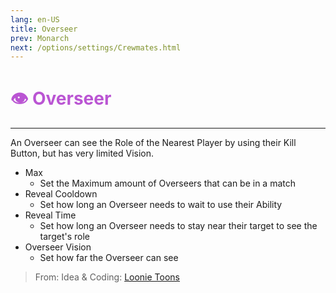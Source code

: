 ```yaml
---
lang: en-US
title: Overseer
prev: Monarch
next: /options/settings/Crewmates.html
---
```


# <font color="#ba55d3">👁️ <b>Overseer</b></font> <Badge text="Power" type="tip" vertical="middle"/>
---

An Overseer can see the Role of the Nearest Player by using their Kill Button, but has very limited Vision.
* Max
  * Set the Maximum amount of Overseers that can be in a match
* Reveal Cooldown
  * Set how long an Overseer needs to wait to use their Ability
* Reveal Time
  * Set how long an Overseer needs to stay near their target to see the target's role
* Overseer Vision
  * Set how far the Overseer can see

> From: Idea & Coding: [Loonie Toons](https://github.com/Loonie-Toons)